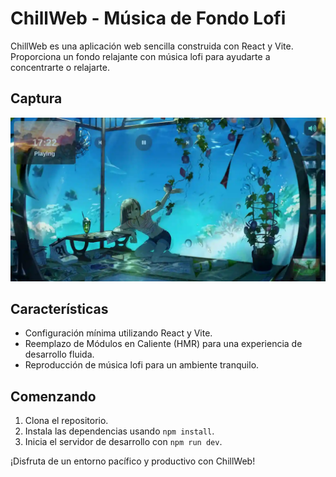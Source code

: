 # ChillWeb - Música de Fondo Lofi

ChillWeb es una aplicación web sencilla construida con React y Vite. Proporciona un fondo relajante con música lofi para ayudarte a concentrarte o relajarte.

## Captura
![Preview](./src/assets/pre.webp)


## Características

- Configuración mínima utilizando React y Vite.
- Reemplazo de Módulos en Caliente (HMR) para una experiencia de desarrollo fluida.
- Reproducción de música lofi para un ambiente tranquilo.
    
## Comenzando

1. Clona el repositorio.
2. Instala las dependencias usando `npm install`.
3. Inicia el servidor de desarrollo con `npm run dev`.

¡Disfruta de un entorno pacífico y productivo con ChillWeb!
